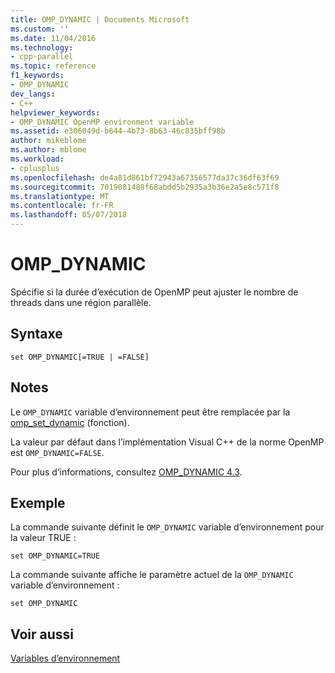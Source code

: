 ```yaml
---
title: OMP_DYNAMIC | Documents Microsoft
ms.custom: ''
ms.date: 11/04/2016
ms.technology:
- cpp-parallel
ms.topic: reference
f1_keywords:
- OMP_DYNAMIC
dev_langs:
- C++
helpviewer_keywords:
- OMP_DYNAMIC OpenMP environment variable
ms.assetid: e306049d-b644-4b73-8b63-46c835bff98b
author: mikeblome
ms.author: mblome
ms.workload:
- cplusplus
ms.openlocfilehash: de4a81d861bf72943a67356577da37c36df63f69
ms.sourcegitcommit: 7019081488f68abdd5b2935a3b36e2a5e8c571f8
ms.translationtype: MT
ms.contentlocale: fr-FR
ms.lasthandoff: 05/07/2018
---
```

# <a name="ompdynamic"></a>OMP_DYNAMIC
Spécifie si la durée d’exécution de OpenMP peut ajuster le nombre de threads dans une région parallèle.  
  
## <a name="syntax"></a>Syntaxe  
  
```  
set OMP_DYNAMIC[=TRUE | =FALSE]  
```  
  
## <a name="remarks"></a>Notes  
 Le `OMP_DYNAMIC` variable d’environnement peut être remplacée par la [omp_set_dynamic](../../../parallel/openmp/reference/omp-set-dynamic.md) (fonction).  
  
 La valeur par défaut dans l’implémentation Visual C++ de la norme OpenMP est `OMP_DYNAMIC=FALSE`.  
  
 Pour plus d’informations, consultez [OMP_DYNAMIC 4.3](../../../parallel/openmp/4-3-omp-dynamic.md).  
  
## <a name="example"></a>Exemple  
 La commande suivante définit le `OMP_DYNAMIC` variable d’environnement pour la valeur TRUE :  
  
```  
set OMP_DYNAMIC=TRUE  
```  
  
 La commande suivante affiche le paramètre actuel de la `OMP_DYNAMIC` variable d’environnement :  
  
```  
set OMP_DYNAMIC  
```  
  
## <a name="see-also"></a>Voir aussi  
 [Variables d’environnement](../../../parallel/openmp/reference/openmp-environment-variables.md)